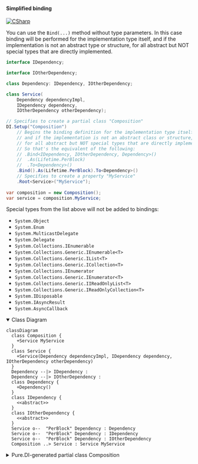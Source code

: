 #### Simplified binding

[![CSharp](https://img.shields.io/badge/C%23-code-blue.svg)](../tests/Pure.DI.UsageTests/Basics/SimplifiedBindingScenario.cs)

You can use the `Bind(...)` method without type parameters. In this case binding will be performed for the implementation type itself, and if the implementation is not an abstract type or structure, for all abstract but NOT special types that are directly implemented.

```c#
interface IDependency;

interface IOtherDependency;

class Dependency: IDependency, IOtherDependency;

class Service(
    Dependency dependencyImpl,
    IDependency dependency,
    IOtherDependency otherDependency);

// Specifies to create a partial class "Composition"
DI.Setup("Composition")
    // Begins the binding definition for the implementation type itself,
    // and if the implementation is not an abstract class or structure,
    // for all abstract but NOT special types that are directly implemented.
    // So that's the equivalent of the following:
    // .Bind<IDependency, IOtherDependency, Dependency>()
    //  .As(Lifetime.PerBlock)
    //  .To<Dependency>()
    .Bind().As(Lifetime.PerBlock).To<Dependency>()
    // Specifies to create a property "MyService"
    .Root<Service>("MyService");
        
var composition = new Composition();
var service = composition.MyService;
```

Special types from the list above will not be added to bindings:

- `System.Object`
- `System.Enum`
- `System.MulticastDelegate`
- `System.Delegate`
- `System.Collections.IEnumerable`
- `System.Collections.Generic.IEnumerable<T>`
- `System.Collections.Generic.IList<T>`
- `System.Collections.Generic.ICollection<T>`
- `System.Collections.IEnumerator`
- `System.Collections.Generic.IEnumerator<T>`
- `System.Collections.Generic.IIReadOnlyList<T>`
- `System.Collections.Generic.IReadOnlyCollection<T>`
- `System.IDisposable`
- `System.IAsyncResult`
- `System.AsyncCallback`

<details open>
<summary>Class Diagram</summary>

```mermaid
classDiagram
  class Composition {
    +Service MyService
  }
  class Service {
    +Service(Dependency dependencyImpl, IDependency dependency, IOtherDependency otherDependency)
  }
  Dependency --|> IDependency : 
  Dependency --|> IOtherDependency : 
  class Dependency {
    +Dependency()
  }
  class IDependency {
    <<abstract>>
  }
  class IOtherDependency {
    <<abstract>>
  }
  Service o--  "PerBlock" Dependency : Dependency
  Service o--  "PerBlock" Dependency : IDependency
  Service o--  "PerBlock" Dependency : IOtherDependency
  Composition ..> Service : Service MyService
```

</details>

<details>
<summary>Pure.DI-generated partial class Composition</summary><blockquote>

```c#
/// <para>
/// Specifies to create a partial class "Composition"
/// </para>
/// <para>
/// <b>Composition roots</b><br/>
/// <list type="table">
/// <listheader>
/// <term>Root</term>
/// <description>Description</description>
/// </listheader>
/// <item>
/// <term>
/// <see cref="Pure.DI.UsageTests.Basics.SimplifiedBindingScenario.Service"/> <see cref="MyService"/><br/>or using <see cref="Resolve{T}()"/> method: <c>Resolve&lt;Pure.DI.UsageTests.Basics.SimplifiedBindingScenario.Service&gt;()</c>
/// </term>
/// <description>
/// Specifies to create a property "MyService"
/// </description>
/// </item>
/// </list>
/// </para>
/// </summary>
/// <example>
/// This shows how to get an instance of type <see cref="Pure.DI.UsageTests.Basics.SimplifiedBindingScenario.Service"/> using the composition root <see cref="MyService"/>:
/// <code>
/// var composition = new Composition();
/// var instance = composition.MyService;
/// </code>
/// </example>
/// <a href="https://mermaid.live/view#pako:eNqlU8GOwiAQ_RUyZw9GD3W9bVsPPRg38cqFhclKLKWh3U2M8d-lYFdKMDF6mQx9M483j84ZuBYIa-A167pSsh_DFDW0cWdSaNXqTvZSN4T-zudZPmBDtsj3aP4kR7I93bIRyso7wVj0oNkdViW22Ahs-ImI_7RSbe3gglTJghHc9Qc0QYWenl3Zx1RbUO3g8h6zYojLzeRS9-mTPN0aSwr6vS0RFjoTKV-l9HuS6iHL0isp2HfXG8Z7r-sWU0wpwa_Qjc-tQ28IofCFJq81P1KIZ7e-BCO_zBGY8QZJ5MPAFK_Awg3uo33r8Ae3DMmlgBkoNIpJYRftTMFeopDCmoJgxiq5wOUKLcMyAw">Class diagram</a><br/>
/// This class was created by <a href="https://github.com/DevTeam/Pure.DI">Pure.DI</a> source code generator.
/// <seealso cref="Pure.DI.DI.Setup"/>
/// <seealso cref="Pure.DI.IConfiguration.Bind(object[])"/>
/// <seealso cref="Pure.DI.IConfiguration.Bind{T}(object[])"/>
[global::System.Diagnostics.CodeAnalysis.ExcludeFromCodeCoverage]
partial class Composition
{
  private readonly Composition _rootM03D14di;
  
  /// <summary>
  /// This constructor creates a new instance of <see cref="Composition"/>.
  /// </summary>
  public Composition()
  {
    _rootM03D14di = this;
  }
  
  /// <summary>
  /// This constructor creates a new instance of <see cref="Composition"/> scope based on <paramref name="baseComposition"/>. This allows the <see cref="Lifetime.Scoped"/> life time to be applied.
  /// </summary>
  /// <param name="baseComposition">Base composition.</param>
  internal Composition(Composition baseComposition)
  {
    _rootM03D14di = baseComposition._rootM03D14di;
  }
  
  #region Composition Roots
  /// <summary>
  /// Specifies to create a property "MyService"
  /// </summary>
  /// <example>
  /// This shows how to get an instance of type <see cref="Pure.DI.UsageTests.Basics.SimplifiedBindingScenario.Service"/>:
  /// <code>
  /// var composition = new Composition();
  /// var instance = composition.MyService;
  /// </code>
  /// </example>
  public Pure.DI.UsageTests.Basics.SimplifiedBindingScenario.Service MyService
  {
    #if NETSTANDARD2_0_OR_GREATER || NETCOREAPP || NET40_OR_GREATER || NET
    [global::System.Diagnostics.Contracts.Pure]
    #endif
    get
    {
      var perBlockM03D14di1_Dependency = new Pure.DI.UsageTests.Basics.SimplifiedBindingScenario.Dependency();
      return new Pure.DI.UsageTests.Basics.SimplifiedBindingScenario.Service(perBlockM03D14di1_Dependency, perBlockM03D14di1_Dependency, perBlockM03D14di1_Dependency);
    }
  }
  #endregion
  
  /// <summary>
  /// This method provides a class diagram in mermaid format. To see this diagram, simply call the method and copy the text to this site https://mermaid.live/.
  /// </summary>
  public override string ToString()
  {
    return
      "classDiagram\n" +
        "  class Composition {\n" +
          "    +Service MyService\n" +
        "  }\n" +
        "  class Service {\n" +
          "    +Service(Dependency dependencyImpl, IDependency dependency, IOtherDependency otherDependency)\n" +
        "  }\n" +
        "  Dependency --|> IDependency : \n" +
        "  Dependency --|> IOtherDependency : \n" +
        "  class Dependency {\n" +
          "    +Dependency()\n" +
        "  }\n" +
        "  class IDependency {\n" +
          "    <<abstract>>\n" +
        "  }\n" +
        "  class IOtherDependency {\n" +
          "    <<abstract>>\n" +
        "  }\n" +
        "  Service o--  \"PerBlock\" Dependency : Dependency\n" +
        "  Service o--  \"PerBlock\" Dependency : IDependency\n" +
        "  Service o--  \"PerBlock\" Dependency : IOtherDependency\n" +
        "  Composition ..> Service : Service MyService";
  }
}
```

</blockquote></details>

